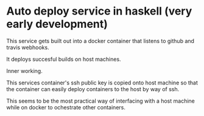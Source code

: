 # Auto deploy service in haskell (very early development)

This service gets built out into a docker container that listens to github and travis webhooks.

It deploys succesful builds on host machines.

Inner working.

This services container's ssh public key is copied onto host machine so that the container can easily deploy containers to the host by way of ssh.

This seems to be the most practical way of interfacing with a host machine while on docker to ochestrate other containers.